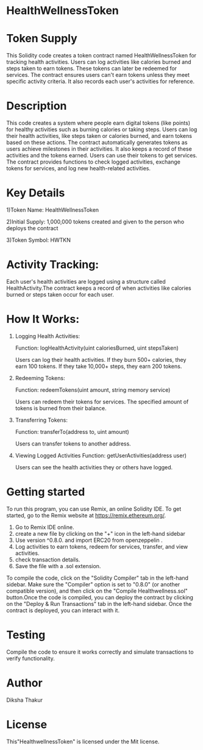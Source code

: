 # HealthWellnessToken
# Token Supply
This Solidity code creates a token contract named HealthWellnessToken for tracking health activities. Users can log activities like calories burned and steps taken to earn tokens. These tokens can later be redeemed for services. The contract ensures users can't earn tokens unless they meet specific activity criteria. It also records each user's activities for reference.

# Description
This code creates a system where people earn digital tokens (like points) for healthy activities such as burning calories or taking steps. Users can log their health activities, like steps taken or calories burned, and earn tokens based on these actions. The contract automatically generates tokens as users achieve milestones in their activities. It also keeps a record of these activities and the tokens earned. Users can use their tokens to get services. The contract provides functions to check logged activities, exchange tokens for services, and log new health-related activities. 

# Key  Details
1)Token Name: HealthWellnessToken

2)Initial Supply: 1,000,000 tokens created and given to the person who deploys the contract

3)Token Symbol: HWTKN

# Activity Tracking:

Each user's health activities are logged using a structure called HealthActivity.The contract keeps a record of when activities like calories burned or steps taken occur for each user.

# How It Works:

1. Logging Health Activities:
   
   Function: logHealthActivity(uint caloriesBurned, uint stepsTaken)

   Users can log their health activities. If they burn 500+ calories, they earn 100 tokens. If they take 10,000+ steps, they earn 200 tokens.

2. Redeeming Tokens:
   
   Function: redeemTokens(uint amount, string memory service)

   Users can redeem their tokens for services. The specified amount of tokens is burned from their balance.

3. Transferring Tokens:
   
   Function: transferTo(address to, uint amount)

   Users can transfer tokens to another address.

4. Viewing Logged Activities
   Function: getUserActivities(address user)

   Users can see the health activities they or others have logged.


# Getting started
To run this program, you can use Remix, an online Solidity IDE. To get started, go to the Remix website at https://remix.ethereum.org/.

1) Go to Remix IDE online.
2) create a new file by clicking on the "+" icon in the left-hand sidebar
3) Use version ^0.8.0. and import ERC20 from openzeppelin .
4) Log activities to earn tokens, redeem for services, transfer, and view activities.
5) check transaction details.
6) Save the file with a .sol extension.

To compile the code, click on the "Solidity Compiler" tab in the left-hand sidebar. Make sure the "Compiler" option is set to "0.8.0" (or another compatible version), and then click on the "Compile Healthwellness.sol" button.Once the code is compiled, you can deploy the contract by clicking on the "Deploy & Run Transactions" tab in the left-hand sidebar. Once the contract is deployed, you can interact with it.

# Testing 
Compile the code to ensure it works correctly and simulate transactions to verify functionality.

# Author
Diksha Thakur

# License 
This"HealthwellnessToken" is licensed under the Mit license.







